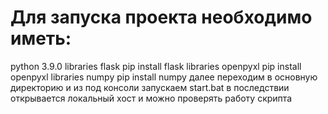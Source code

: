 # Для запуска проекта необходимо иметь:
python 3.9.0
libraries flask   pip install flask
libraries openpyxl pip install openpyxl
libraries numpy   pip install numpy
далее переходим в основную директорию и из под консоли запускаем start.bat
в последствии открывается локальный хост и можно проверять работу скрипта 




